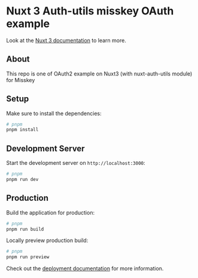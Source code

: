 # Nuxt 3 Auth-utils misskey OAuth example

Look at the [Nuxt 3 documentation](https://nuxt.com/docs/getting-started/introduction) to learn more.

## About
This repo is one of OAuth2 example on Nuxt3 (with nuxt-auth-utils module) for Misskey

## Setup

Make sure to install the dependencies:

```bash
# pnpm
pnpm install
```

## Development Server

Start the development server on `http://localhost:3000`:

```bash
# pnpm
pnpm run dev
```

## Production

Build the application for production:

```bash
# pnpm
pnpm run build
```

Locally preview production build:

```bash
# pnpm
pnpm run preview
```

Check out the [deployment documentation](https://nuxt.com/docs/getting-started/deployment) for more information.
